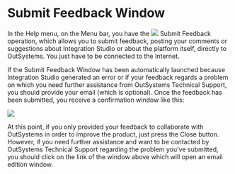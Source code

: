 # Submit Feedback Window

In the Help menu, on the Menu bar, you have the ![](../../../../../.gitbook/assets/submit-feedback.gif) Submit Feedback operation, which allows you to submit feedback, posting your comments or suggestions about Integration Studio or about the platform itself, directly to OutSystems. You just have to be connected to the Internet.

If the Submit Feedback Window has been automatically launched because Integration Studio generated an error or if your feedback regards a problem on which you need further assistance from OutSystems Technical Support, you should provide your email \(which is optional\). Once the feedback has been submitted, you receive a confirmation window like this:

![](../../../../../.gitbook/assets/after-feedback.bmp)

At this point, if you only provided your feedback to collaborate with OutSystems in order to improve the product, just press the Close button. However, if you need further assistance and want to be contacted by OutSystems Technical Support regarding the problem you've submitted, you should click on the link of the window above which will open an email edition window.

